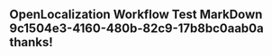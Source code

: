 <properties
ms.topic="hero-topic"
ms.test1="hero-topic"
ms.test2="test"/>

## OpenLocalization Workflow Test MarkDown 9c1504e3-4160-480b-82c9-17b8bc0aab0a thanks!
